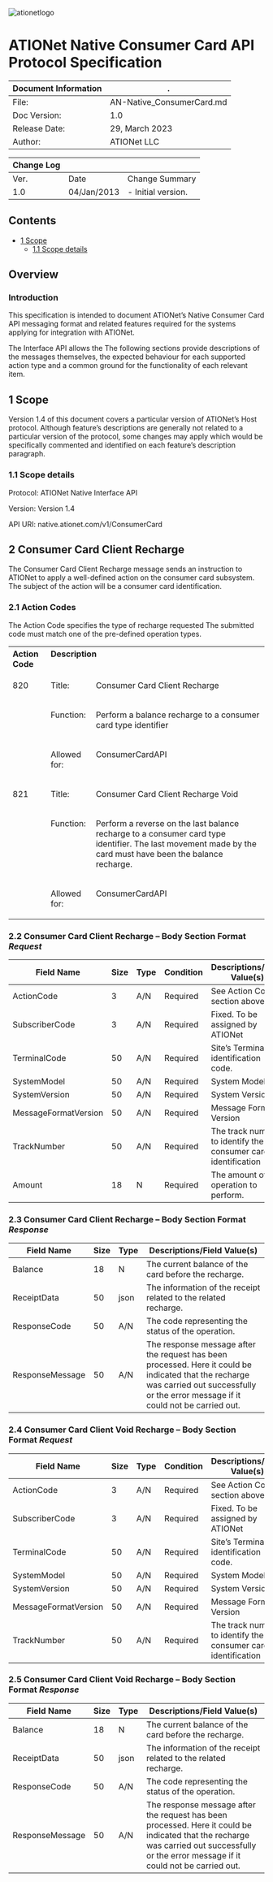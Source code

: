 ![ationetlogo](Content/Images/ATIOnetLogo_250x70.png)
# ATIONet Native Consumer Card API Protocol Specification

|Document Information|.|
|--- |--- |
|File:|AN-Native_ConsumerCard.md|
|Doc Version:|1.0|
|Release Date:|29, March 2023|
|Author:|ATIONet LLC|


|Change Log|||
|--- |--- |--- |
|Ver.|Date|Change Summary|
|1.0|04/Jan/2013|- Initial version.|

## Contents

- [1 Scope](#1-scope)
	- [1.1 Scope details](#11-scope-details)


## Overview

### Introduction

This specification is intended to document ATIONet’s Native Consumer Card
API messaging format and related features required for the systems
applying for integration with ATIONet.

The Interface API allows the The following sections provide descriptions
of the messages themselves, the expected behaviour for each supported
action type and a common ground for the functionality of each relevant
item.

## 1 Scope

Version 1.4 of this document covers a particular version of ATIONet’s
Host protocol. Although feature’s descriptions are generally not related
to a particular version of the protocol, some changes may apply which
would be specifically commented and identified on each feature’s
description paragraph.

### 1.1 Scope details

Protocol: ATIONet Native Interface API

Version: Version 1.4

API URI: native.ationet.com/v1/ConsumerCard

## 2 Consumer Card Client Recharge

The Consumer Card Client Recharge message sends an instruction to ATIONet to apply a
well-defined action on the consumer card subsystem. The subject of the action will be
a consumer card identification.

### 2.1 Action Codes

The Action Code specifies the type of recharge requested
The submitted code must match one of the pre-defined 
operation types. 

<table>
	<tr valign="top">
		<th align="left">
			Action Code
		</th>
		<th colspan="2" align="left">
			Description
		</th>
	</tr>
	<tr valign="top">
		<td rowspan="3">
			<p>820</p>
		</td>
		<td>
			<p>Title:</p>
		</td>
		<td>
			<p>Consumer Card Client Recharge</p>
		</td>
	</tr>
	<tr valign="top">
		<td>
			<p>Function:</p>
		</td>
		<td>
			<p>Perform a balance recharge to a consumer card type identifier</p>
		</td>
	</tr>
	<tr valign="top">
		<td>
			<p>Allowed for:</p>
		</td>
		<td>
			<p>ConsumerCardAPI</p>
		</td>
	</tr>
	<tr valign="top">
		<td rowspan="3">
			<p>821</p>
		</td>
		<td>
			<p>Title:</p>
		</td>
		<td>
			<p>Consumer Card Client Recharge Void</p>
		</td>
	</tr>
	<tr valign="top">
		<td>
			<p>Function:</p>
		</td>
		<td>
			<p>Perform a reverse on the last balance recharge to a consumer card type identifier. The last movement made by the card must have been the balance recharge.</p>
		</td>
	</tr>
	<tr valign="top">
		<td>
			<p>Allowed for:</p>
		</td>
		<td>
			<p>ConsumerCardAPI</p>
		</td>
	</tr>
</table>

### 2.2 Consumer Card Client Recharge – Body Section Format *Request*

|Field Name|Size|Type|Condition|Descriptions/Field Value(s)|
|--- |--- |--- |--- |--- |
|ActionCode|3|A/N|Required|See Action Codes section above|
|SubscriberCode|3|A/N|Required|Fixed. To be assigned by ATIONet|
|TerminalCode|50|A/N|Required|Site’s Terminal identification code.|
|SystemModel|50|A/N|Required|System Model|
|SystemVersion|50|A/N|Required|System Version|
|MessageFormatVersion|50|A/N|Required|Message Format Version|
|TrackNumber|50|A/N|Required|The track number to identify the consumer card identification|
|Amount|18|N|Required|The amount of the operation to perform.|

### 2.3 Consumer Card Client Recharge – Body Section Format *Response*
|Field Name|Size|Type|Descriptions/Field Value(s)|
|--- |--- |--- |--- |
|Balance|18|N|The current balance of the card before the recharge.|
|ReceiptData|50|json|The information of the receipt related to the related recharge.|
|ResponseCode|50|A/N|The code representing the status of the operation.|
|ResponseMessage|50|A/N|The response message after the request has been processed. Here it could be indicated that the recharge was carried out successfully or the error message if it could not be carried out.|

### 2.4 Consumer Card Client Void Recharge – Body Section Format *Request*

|Field Name|Size|Type|Condition|Descriptions/Field Value(s)|
|--- |--- |--- |--- |--- |
|ActionCode|3|A/N|Required|See Action Codes section above|
|SubscriberCode|3|A/N|Required|Fixed. To be assigned by ATIONet|
|TerminalCode|50|A/N|Required|Site’s Terminal identification code.|
|SystemModel|50|A/N|Required|System Model|
|SystemVersion|50|A/N|Required|System Version|
|MessageFormatVersion|50|A/N|Required|Message Format Version|
|TrackNumber|50|A/N|Required|The track number to identify the consumer card identification|

### 2.5 Consumer Card Client Void Recharge – Body Section Format *Response*
Field Name|Size|Type|Descriptions/Field Value(s)|
|--- |--- |--- |--- |
|Balance|18|N|The current balance of the card before the recharge.|
|ReceiptData|50|json|The information of the receipt related to the related recharge.|
|ResponseCode|50|A/N|The code representing the status of the operation.|
|ResponseMessage|50|A/N|The response message after the request has been processed. Here it could be indicated that the recharge was carried out successfully or the error message if it could not be carried out.|



